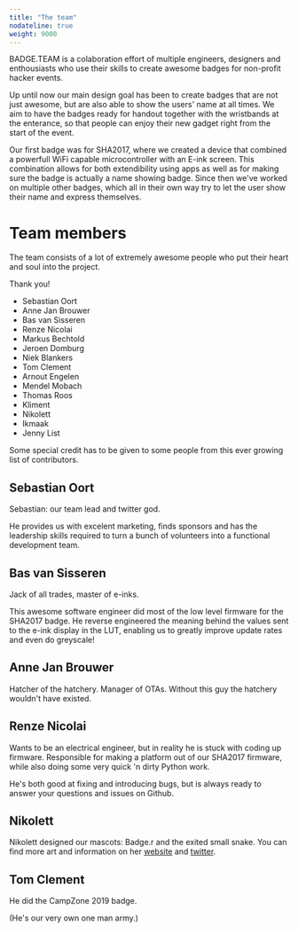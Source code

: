 ```yaml
---
title: "The team"
nodateline: true
weight: 9000
---
```


BADGE.TEAM is a colaboration effort of multiple engineers, designers and enthousiasts who use their skills to create awesome badges for non-profit hacker events.

Up until now our main design goal has been to create badges that are not just awesome, but are also able to show the users' name at all times.
We aim to have the badges ready for handout together with the wristbands at the enterance, so that people can enjoy their new gadget right from the start of the event.

Our first badge was for SHA2017, where we created a device that combined a powerfull WiFi capable microcontroller with an E-ink screen. This combination allows for both extendibility using apps as well as for making sure the badge is actually a name showing badge.
Since then we've worked on multiple other badges, which all in their own way try to let the user show their name and express themselves.

# Team members
The team consists of a lot of extremely awesome people who put their heart and soul into the project.

Thank you!

 - Sebastian Oort
 - Anne Jan Brouwer
 - Bas van Sisseren
 - Renze Nicolai
 - Markus Bechtold
 - Jeroen Domburg
 - Niek Blankers
 - Tom Clement
 - Arnout Engelen
 - Mendel Mobach
 - Thomas Roos
 - Kliment
 - Nikolett
 - Ikmaak
 - Jenny List

Some special credit has to be given to some people from this ever growing list of contributors.

## Sebastian Oort
Sebastian: our team lead and twitter god.

He provides us with excelent marketing, finds sponsors and has the leadership skills required to turn a bunch of volunteers into a functional development team.

## Bas van Sisseren
Jack of all trades, master of e-inks.

This awesome software engineer did most of the low level firmware for the SHA2017 badge. He reverse engineered the meaning behind the values sent to the e-ink display in the LUT, enabling us to greatly improve update rates and even do greyscale!

## Anne Jan Brouwer

Hatcher of the hatchery. Manager of OTAs. Without this guy the hatchery wouldn't have existed.

## Renze Nicolai

Wants to be an electrical engineer, but in reality he is stuck with coding up firmware.
Responsible for making a platform out of our SHA2017 firmware, while also doing some very quick 'n dirty Python work.

He's both good at fixing and introducing bugs, but is always ready to answer your questions and issues on Github.

## Nikolett
Nikolett designed our mascots: Badge.r and the exited small snake. You can find more art and information on her [website](https://ankhaneko.wixsite.com/portfolio) and [twitter](https://twitter.com/Nekolett).

## Tom Clement
He did the CampZone 2019 badge.

(He's our very own one man army.)